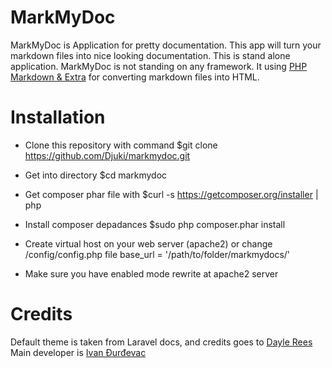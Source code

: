 # MarkMyDoc

MarkMyDoc is Application for pretty documentation. This app will turn your markdown files into nice looking documentation.
This is stand alone application. MarkMyDoc is not standing on any framework. It using [PHP Markdown & Extra](https://github.com/dflydev/dflydev-markdown "PHP Markdown & Extra")
for converting markdown files into HTML.

# Installation

- Clone this repository with command
    $git clone https://github.com/Djuki/markmydoc.git

- Get into directory
    $cd markmydoc

- Get composer phar file with
    $curl -s https://getcomposer.org/installer | php

- Install composer depadances
    $sudo php composer.phar install

- Create virtual host on your web server (apache2) or change /config/config.php file
    base_url = '/path/to/folder/markmydocs/'

- Make sure you have enabled mode rewrite at apache2 server

# Credits

Default theme is taken from Laravel docs, and credits goes to [Dayle Rees](http://daylerees.com/ "Dayle Rees")
Main developer is [Ivan Đurđevac](https://github.com/Djuki "Ivan Đurđevac")